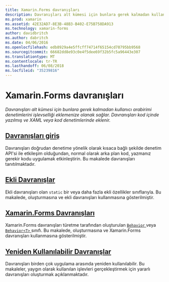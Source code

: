 ```yaml
---
title: Xamarin.Forms davranışları
description: Davranışları alt kümesi için bunlara gerek kalmadan kullanıcı arabirimi denetimlerini işlevselliği eklemenize olanak sağlar. Davranışları kod içinde yazılmış ve XAML veya kod denetimlerinde eklenir.
ms.prod: xamarin
ms.assetid: 42E32AD7-8E3B-48B3-B402-E75B758DA913
ms.technology: xamarin-forms
author: davidbritch
ms.author: dabritch
ms.date: 04/06/2016
ms.openlocfilehash: edb8929a4e5ffcff74714f65154cd78795bb9568
ms.sourcegitcommit: 66682dd8e93c0e4f5dee69f32b5fc5a96443e307
ms.translationtype: MT
ms.contentlocale: tr-TR
ms.lasthandoff: 06/08/2018
ms.locfileid: "35239816"
---
```

# <a name="xamarinforms-behaviors"></a>Xamarin.Forms davranışları

_Davranışları alt kümesi için bunlara gerek kalmadan kullanıcı arabirimi denetimlerini işlevselliği eklemenize olanak sağlar. Davranışları kod içinde yazılmış ve XAML veya kod denetimlerinde eklenir._

## <a name="introduction-to-behaviorsintroductionmd"></a>[Davranışları giriş](introduction.md)

Davranışları doğrudan denetime yönelik olarak kısaca bağlı şekilde denetim API'si ile etkileşim olduğundan, normal olarak arka plan kod, yazmanız gerekir kodu uygulamak etkinleştirin. Bu makalede davranışları tanıtılmaktadır.

## <a name="attached-behaviorsattachedmd"></a>[Ekli Davranışlar](attached.md)

Ekli davranışları olan `static` bir veya daha fazla ekli özellikler sınıflarıyla. Bu makalede, oluşturmasına ve ekli davranışları kullanmasına gösterilmiştir.

## <a name="xamarinforms-behaviorscreatingmd"></a>[Xamarin.Forms Davranışları](creating.md)

Xamarin.Forms davranışları türetme tarafından oluşturulan [ `Behavior` ](https://developer.xamarin.com/api/type/Xamarin.Forms.Behavior/) veya [ `Behavior<T>` ](https://developer.xamarin.com/api/type/Xamarin.Forms.Behavior%3CT%3E/) sınıfı. Bu makalede, oluşturmasına ve Xamarin.Forms davranışları kullanmasına gösterilmiştir.

## <a name="reusable-behaviorsreusableindexmd"></a>[Yeniden Kullanılabilir Davranışlar](reusable/index.md)

Davranışları birden çok uygulama arasında yeniden kullanılabilir. Bu makaleler, yaygın olarak kullanılan işlevleri gerçekleştirmek için yararlı davranışları oluşturmak açıklanmaktadır.
